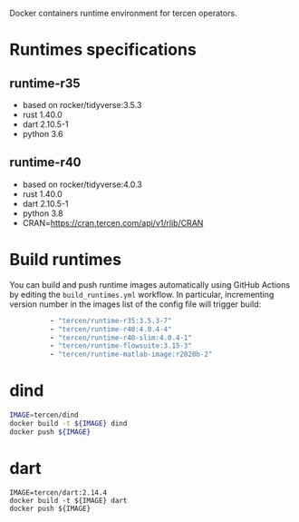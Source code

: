 
Docker containers runtime environment for tercen operators.

# Runtimes specifications

## runtime-r35
- based on rocker/tidyverse:3.5.3
- rust 1.40.0
- dart 2.10.5-1
- python 3.6

## runtime-r40
- based on rocker/tidyverse:4.0.3
- rust 1.40.0
- dart 2.10.5-1
- python 3.8
- CRAN=https://cran.tercen.com/api/v1/rlib/CRAN
 
# Build runtimes

You can build and push runtime images automatically using GitHub Actions by editing the `build_runtimes.yml` workflow. In particular, incrementing version number in the images list of the config file will trigger build:

```yml
          - "tercen/runtime-r35:3.5.3-7"
          - "tercen/runtime-r40:4.0.4-4"
          - "tercen/runtime-r40-slim:4.0.4-1"
          - "tercen/runtime-flowsuite:3.15-3"
          - "tercen/runtime-matlab-image:r2020b-2"
```

# dind

```bash
IMAGE=tercen/dind
docker build -t ${IMAGE} dind
docker push ${IMAGE}
```

# dart

```shell
IMAGE=tercen/dart:2.14.4
docker build -t ${IMAGE} dart
docker push ${IMAGE}
```